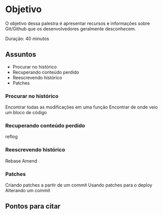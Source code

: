 # Objetivo

O objetivo dessa palestra é apresentar recursos e informações sobre Git/Github que os desenvolvedores geralmente desconhecem. 

Duração: 40 minutos

## Assuntos

- Procurar no histórico
- Recuperando conteúdo perdido
- Reescrevendo histórico
- Patches

### Procurar no histórico
Encontrar todas as modificações em uma função
Encontrar de onde veio um bloco de código


### Recuperando conteúdo perdido
reflog

###  Reescrevendo histórico
Rebase
Amend

### Patches

Criando patches a partir de um commit
Usando patches para o deploy
Alterando um commit 



## Pontos para citar
